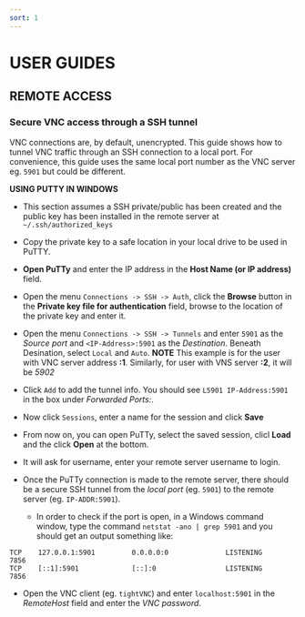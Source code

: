 ```yaml
---
sort: 1
---
```


# USER GUIDES

## REMOTE ACCESS

### Secure VNC access through a SSH tunnel 

VNC connections are, by default, unencrypted. This guide shows how to tunnel VNC traffic through an SSH connection to a local port. For convenience, this guide uses the same local port number as the VNC server eg. `5901` but could be different.

**USING PUTTY IN WINDOWS**
 
- This section assumes a SSH private/public has been created and the public key has been installed in the remote server at `~/.ssh/authorized_keys`

- Copy the private key to a safe location in your local drive to be used in PuTTY.

- **Open PuTTy** and enter the IP address in the **Host Name (or IP address)** field.

- Open the menu `Connections -> SSH -> Auth`, click the **Browse** button in the **Private key file for authentication** field, browse to the location of the private key and enter it.

- Open the menu `Connections -> SSH -> Tunnels` and enter `5901` as the *Source port* and `<IP-Address>:5901` as the *Destination*. Beneath Desination, select `Local` and `Auto`. **NOTE** This example is for the user with VNC server address **:1**. Similarly, for user with VNS server **:2**, it will be *5902* 

- Click `Add` to add the tunnel info. You should see `L5901 IP-Address:5901` in the box under _Forwarded Ports:_.

- Now click `Sessions`, enter a name for the session and click **Save**

- From now on, you can open PuTTy, select the saved session, clicl **Load** and the click **Open** at the bottom.

- It will ask for username, enter your remote server username to login.

- Once the PuTTy connection is made to the remote server, there should be a secure SSH tunnel from the *local port* (eg. `5901`) to the remote server (eg. `IP-ADDR:5901`).
  - In order to check if the port is open, in a Windows command window, type the command `netstat -ano | grep 5901` and you should get an output something like:

```
TCP    127.0.0.1:5901         0.0.0.0:0              LISTENING       7856
TCP    [::1]:5901             [::]:0                 LISTENING       7856 
```

- Open the VNC client (eg. `tightVNC`) and enter `localhost:5901` in the *RemoteHost* field and enter the *VNC password*.  
  
